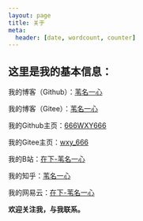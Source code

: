 ```yaml
---
layout: page
title: 关于
meta:
  header: [date, wordcount, counter]
---
```


## 这里是我的基本信息：

我的博客（Github）：[苇名一心](https://666wxy666.github.io/)

我的博客（Gitee）：[苇名一心](https://wxy_666.gitee.io/)

我的Github主页：[666WXY666](https://github.com/666WXY666/)

我的Gitee主页：[wxy_666](https://gitee.com/wxy_666/)

我的B站：[在下-苇名一心](https://space.bilibili.com/7429248)

我的知乎：[苇名一心](https://www.zhihu.com/people/666wxy666)

我的网易云：[在下-苇名一心](https://music.163.com/#/user/home?id=74040689)

**欢迎关注我，与我联系。**
